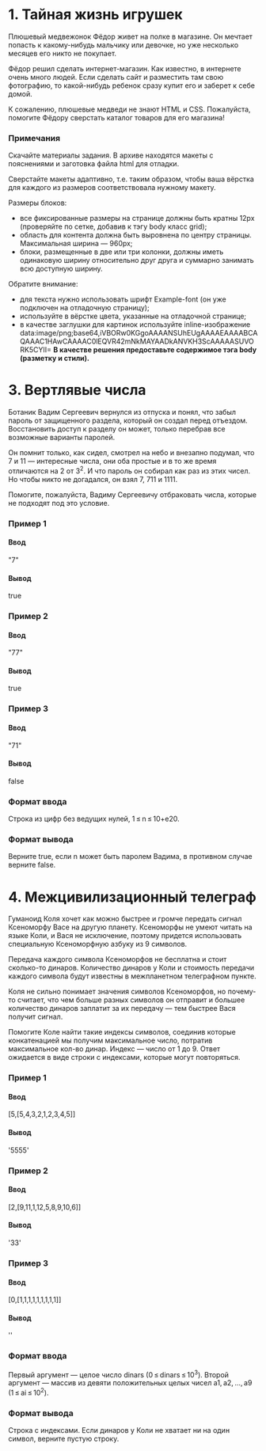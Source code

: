 # 1. Тайная жизнь игрушек
Плюшевый медвежонок Фёдор живет на полке в магазине. Он мечтает попасть к какому-нибудь мальчику или девочке, но уже несколько месяцев его никто не покупает.
  
Фёдор решил сделать интернет-магазин. Как известно, в интернете очень много людей. Если сделать сайт и разместить там свою фотографию, то какой-нибудь ребенок сразу купит его и заберет к себе домой.
  
К сожалению, плюшевые медведи не знают HTML и CSS. Пожалуйста, помогите Фёдору сверстать каталог товаров для его магазина!

### Примечания
Скачайте материалы задания. В архиве находятся макеты с пояснениями и заготовка файла html для отладки.

Сверстайте макеты адаптивно, т.е. таким образом, чтобы ваша вёрстка для каждого из размеров соответствовала нужному макету.

Размеры блоков:

* все фиксированные размеры на странице должны быть кратны 12px (проверяйте по сетке, добавив к тэгу body класс grid);
* область для контента должна быть выровнена по центру страницы. Максимальная ширина — 960px;
* блоки, размещенные в две или три колонки, должны иметь одинаковую ширину относительно друг друга и суммарно занимать всю доступную ширину.
  
Обратите внимание:  

* для текста нужно использовать шрифт Example-font (он уже подключен на отладочную страницу);
* используйте в вёрстке цвета, указанные на отладочной странице;
* в качестве заглушки для картинок используйте inline-изображение data:image/png;base64,iVBORw0KGgoAAAANSUhEUgAAAAEAAAABCAQAAAC1HAwCAAAAC0lEQVR42mNkMAYAADkANVKH3ScAAAAASUVORK5CYII=
**В качестве решения предоставьте содержимое тэга body (разметку и стили).**

# 3. Вертлявые числа
Ботаник Вадим Сергеевич вернулся из отпуска и понял, что забыл пароль от защищенного раздела, который он создал перед отъездом. Восстановить доступ к разделу он может, только перебрав все возможные варианты паролей.
  
Он помнит только, как сидел, смотрел на небо и внезапно подумал, что 7 и 11 — интересные числа, они оба простые и в то же время отличаются на 2 от 3<sup>2</sup>. И что пароль он собирал как раз из этих чисел. Но чтобы никто не догадался, он взял 7, 711 и 1111.
  
Помогите, пожалуйста, Вадиму Сергеевичу отбраковать числа, которые не подходят под это условие.

### Пример 1

#### Ввод	
"7"

#### Вывод
true

### Пример 2

#### Ввод	
"77"

#### Вывод
true

### Пример 3

#### Ввод	
"71"

#### Вывод
false

### Формат ввода
Строка из цифр без ведущих нулей, 1 ≤ n ≤ 10+e20.

### Формат вывода
Верните true, если n может быть паролем Вадима, в противном случае верните false.

# 4. Межцивилизационный телеграф
Гуманоид Коля хочет как можно быстрее и громче передать сигнал Ксеноморфу Васе на другую планету. Ксеноморфы не умеют читать на языке Коли, и Вася не исключение, поэтому придется использовать специальную Ксеноморфную азбуку из 9 символов.
  
Передача каждого символа Ксеноморфов не бесплатна и стоит сколько-то динаров. Количество динаров у Коли и стоимость передачи каждого символа будут известны в межпланетном телеграфном пункте.
  
Коля не сильно понимает значения символов Ксеноморфов, но почему-то считает, что чем больше разных символов он отправит и большее количество динаров заплатит за их передачу — тем быстрее Вася получит сигнал.
  
Помогите Коле найти такие индексы символов, соединив которые конкатенацией мы получим максимальное число, потратив максимальное кол-во динар. Индекс — число от 1 до 9. Ответ ожидается в виде строки с индексами, которые могут повторяться.

### Пример 1

#### Ввод	
[5,[5,4,3,2,1,2,3,4,5]]

#### Вывод
'5555'

### Пример 2

#### Ввод	
[2,[9,11,1,12,5,8,9,10,6]]

#### Вывод
'33'

### Пример 3

#### Ввод	
[0,[1,1,1,1,1,1,1,1,1]]

#### Вывод
''

### Формат ввода
Первый аргумент — целое число dinars (0 ≤ dinars ≤ 10<sup>3</sup>). Второй аргумент — массив из девяти положительных целых чисел a1, a2, ..., a9 (1 ≤ ai ≤ 10<sup>2</sup>).

### Формат вывода
Строка с индексами. Если динаров у Коли не хватает ни на один символ, верните пустую строку.